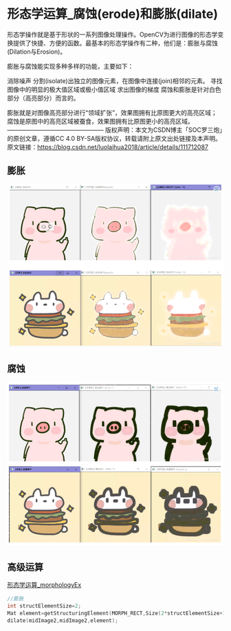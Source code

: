 # 形态学运算_腐蚀(erode)和膨胀(dilate)

形态学操作就是基于形状的一系列图像处理操作。OpenCV为进行图像的形态学变换提供了快捷、方便的函数。最基本的形态学操作有二种，他们是：膨胀与腐蚀(Dilation与Erosion)。

膨胀与腐蚀能实现多种多样的功能，主要如下：

消除噪声
分割(isolate)出独立的图像元素，在图像中连接(join)相邻的元素。
寻找图像中的明显的极大值区域或极小值区域
求出图像的梯度
腐蚀和膨胀是针对白色部分（高亮部分）而言的。

膨胀就是对图像高亮部分进行“领域扩张”，效果图拥有比原图更大的高亮区域；
腐蚀是原图中的高亮区域被蚕食，效果图拥有比原图更小的高亮区域。
————————————————
版权声明：本文为CSDN博主「SOC罗三炮」的原创文章，遵循CC 4.0 BY-SA版权协议，转载请附上原文出处链接及本声明。
原文链接：https://blog.csdn.net/luolaihua2018/article/details/111712087

## 膨胀
![](2022-07-27-02-53-57.png)

## 腐蚀
![](2022-07-27-02-54-20.png)

## 高级运算
[形态学运算_morphologyEx](形态学运算_morphologyEx.md)

```cpp
//膨胀
int structElementSize=2;
Mat element=getStructuringElement(MORPH_RECT,Size(2*structElementSize+1,2*structElementSize+1),Point(structElementSize,structElementSize));
dilate(midImage2,midImage2,element);
```
